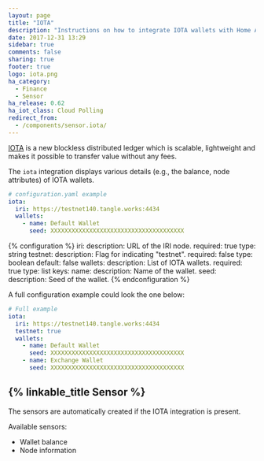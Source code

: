```yaml
---
layout: page
title: "IOTA"
description: "Instructions on how to integrate IOTA wallets with Home Assistant."
date: 2017-12-31 13:29
sidebar: true
comments: false
sharing: true
footer: true
logo: iota.png
ha_category:
  - Finance
  - Sensor
ha_release: 0.62
ha_iot_class: Cloud Polling
redirect_from:
  - /components/sensor.iota/
---
```


[IOTA](http://iota.org/) is a new blockless distributed ledger which is scalable, lightweight and makes it possible to transfer value without any fees.

The `iota` integration displays various details (e.g., the balance, node attributes) of IOTA wallets.

```yaml
# configuration.yaml example
iota:
  iri: https://testnet140.tangle.works:4434
  wallets:
    - name: Default Wallet
      seed: XXXXXXXXXXXXXXXXXXXXXXXXXXXXXXXXXXXXXX
```

{% configuration %}
iri:
  description: URL of the IRI node.
  required: true
  type: string
testnet:
  description: Flag for indicating "testnet".
  required: false
  type: boolean
  default: false
wallets:
  description: List of IOTA wallets.
  required: true
  type: list
  keys:
    name:
      description: Name of the wallet.
    seed:
      description: Seed of the wallet.
{% endconfiguration %}

A full configuration example could look the one below:

```yaml
# Full example
iota:
  iri: https://testnet140.tangle.works:4434
  testnet: true
  wallets:
    - name: Default Wallet
      seed: XXXXXXXXXXXXXXXXXXXXXXXXXXXXXXXXXXXXXX
    - name: Exchange Wallet
      seed: XXXXXXXXXXXXXXXXXXXXXXXXXXXXXXXXXXXXXX
```

## {% linkable_title Sensor %}

The sensors are automatically created if the IOTA integration is present.

Available sensors:

- Wallet balance
- Node information
